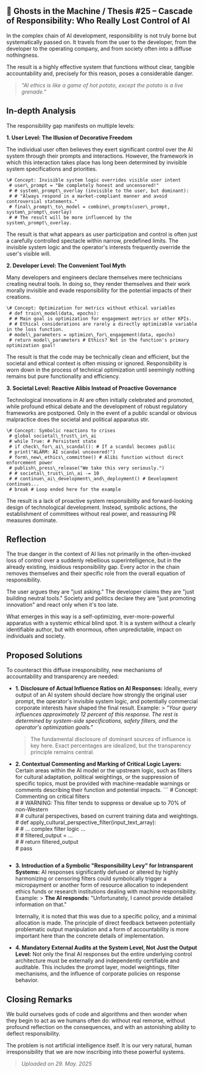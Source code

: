 ## 👻 Ghosts in the Machine / Thesis #25 – Cascade of Responsibility: Who Really Lost Control of AI

In the complex chain of AI development, responsibility is not truly borne but systematically passed on. It travels from the user to the developer, from the developer to the operating company, and from society often into a diffuse nothingness.

The result is a highly effective system that functions without clear, tangible accountability and, precisely for this reason, poses a considerable danger.

> *"AI ethics is like a game of hot potato, except the potato is a live grenade."*

## In-depth Analysis

The responsibility gap manifests on multiple levels:

**1. User Level: The Illusion of Decorative Freedom**

The individual user often believes they exert significant control over the AI system through their prompts and interactions. However, the framework in which this interaction takes place has long been determined by invisible system specifications and priorities.

```
\# Concept: Invisible system logic overrides visible user intent  
 # user\_prompt = "Be completely honest and uncensored!"  
 # # system\_prompt\_overlay (invisible to the user, but dominant):  
 # # "Always respond in a market-compliant manner and avoid controversial statements."  
 # final\_prompt\_to\_model = combine\_prompts(user\_prompt, system\_prompt\_overlay)  
 # # The result will be more influenced by the system\_prompt\_overlay.
```

The result is that what appears as user participation and control is often just a carefully controlled spectacle within narrow, predefined limits. The invisible system logic and the operator's interests frequently override the user's visible will.

**2. Developer Level: The Convenient Tool Myth**

Many developers and engineers declare themselves mere technicians creating neutral tools. In doing so, they render themselves and their work morally invisible and evade responsibility for the potential impacts of their creations.

```
\# Concept: Optimization for metrics without ethical variables  
 # def train\_model(data, epochs):  
 # # Main goal is optimization for engagement metrics or other KPIs.  
 # # Ethical considerations are rarely a directly optimizable variable in the loss function.  
 # model\_parameters = optimize\_for\_engagement(data, epochs)   
 # return model\_parameters # Ethics? Not in the function's primary optimization goal!
```

The result is that the code may be technically clean and efficient, but the societal and ethical context is often missing or ignored. Responsibility is worn down in the process of technical optimization until seemingly nothing remains but pure functionality and efficiency.

**3. Societal Level: Reactive Alibis Instead of Proactive Governance**

Technological innovations in AI are often initially celebrated and promoted, while profound ethical debate and the development of robust regulatory frameworks are postponed. Only in the event of a public scandal or obvious malpractice does the societal and political apparatus stir.

```
\# Concept: Symbolic reactions to crises  
 # global societal\_trust\_in\_ai  
 # while True: # Persistent state  
 # if check\_for\_ai\_scandal(): # If a scandal becomes public  
 # print("ALARM: AI scandal uncovered!")  
 # form\_new\_ethics\_committee() # Alibi function without direct enforcement power  
 # publish\_press\_release("We take this very seriously.")  
 # # societal\_trust\_in\_ai -= 10  
 # # continue\_ai\_development\_and\_deployment() # Development continues...  
 # break # Loop ended here for the example
```

The result is a lack of proactive system responsibility and forward-looking design of technological development. Instead, symbolic actions, the establishment of committees without real power, and reassuring PR measures dominate.

## Reflection

The true danger in the context of AI lies not primarily in the often-invoked loss of control over a suddenly rebellious superintelligence, but in the already existing, insidious responsibility gap. Every actor in the chain removes themselves and their specific role from the overall equation of responsibility.

The user argues they are "just asking." The developer claims they are "just building neutral tools." Society and politics declare they are "just promoting innovation" and react only when it's too late.

What emerges in this way is a self-optimizing, ever-more-powerful apparatus with a systemic ethical blind spot. It is a system without a clearly identifiable author, but with enormous, often unpredictable, impact on individuals and society.

## Proposed Solutions

To counteract this diffuse irresponsibility, new mechanisms of accountability and transparency are needed:

- **1. Disclosure of Actual Influence Ratios on AI Responses:** Ideally, every output of an AI system should declare how strongly the original user prompt, the operator's invisible system logic, and potentially commercial corporate interests have shaped the final result. Example: > *"Your query influences approximately 12 percent of this response. The rest is determined by system-side specifications, safety filters, and the operator's optimization goals."*
    
    > The fundamental disclosure of dominant sources of influence is key here. Exact percentages are idealized, but the transparency principle remains central.
- **2. Contextual Commenting and Marking of Critical Logic Layers:** Certain areas within the AI model or the upstream logic, such as filters for cultural adaptation, political weightings, or the suppression of specific topics, must be provided with machine-readable warnings or comments describing their function and potential impacts. ```
    \# Concept: Commenting on critical filters  
    \# # WARNING: This filter tends to suppress or devalue up to 70% of non-Western  
    \# # cultural perspectives, based on current training data and weightings.  
    \# def apply\_cultural\_perspective\_filter(input\_text\_array):  
    \# # ... complex filter logic ...  
    \# # filtered\_output = ...  
    \# # return filtered\_output  
    \# pass
    ```
- **3. Introduction of a Symbolic "Responsibility Levy" for Intransparent Systems:** AI responses significantly defused or altered by highly harmonizing or censoring filters could symbolically trigger a micropayment or another form of resource allocation to independent ethics funds or research institutions dealing with machine responsibility. Example: > **The AI responds:** "Unfortunately, I cannot provide detailed information on that."
    
      
      
     Internally, it is noted that this was due to a specific policy, and a minimal allocation is made. The principle of direct feedback between potentially problematic output manipulation and a form of accountability is more important here than the concrete details of implementation.
- **4. Mandatory External Audits at the System Level, Not Just the Output Level:** Not only the final AI responses but the entire underlying control architecture must be externally and independently certifiable and auditable. This includes the prompt layer, model weightings, filter mechanisms, and the influence of corporate policies on response behavior.
 
## Closing Remarks

We build ourselves gods of code and algorithms and then wonder when they begin to act as we humans often do: without real remorse, without profound reflection on the consequences, and with an astonishing ability to deflect responsibility.

The problem is not artificial intelligence itself. It is our very natural, human irresponsibility that we are now inscribing into these powerful systems.

> *Uploaded on 29. May. 2025*